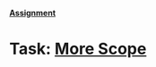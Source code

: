 **[Assignment](http://cs.brown.edu/courses/csci1730/2022/smol.html)**

# Task: [More Scope](https://script.google.com/a/macros/brown.edu/s/AKfycbyOWF819avuY6uh0PlP-GAVNCZc0xHucUuzgaJD8ZLng5b329uzM2jVsN1zJGMyk5PAgQ/exec?tutorial=more-scope&userId=rohit_mohnani)


